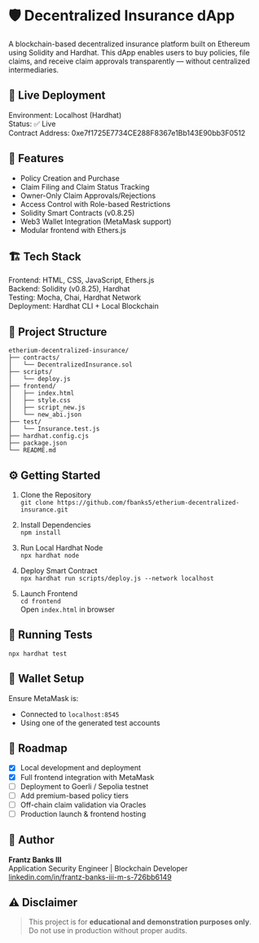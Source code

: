# 🛡️ Decentralized Insurance dApp

A blockchain-based decentralized insurance platform built on Ethereum using Solidity and Hardhat. This dApp enables users to buy policies, file claims, and receive claim approvals transparently — without centralized intermediaries.

## 🚀 Live Deployment

Environment: Localhost (Hardhat)  
Status: ✅ Live  
Contract Address: 0xe7f1725E7734CE288F8367e1Bb143E90bb3F0512

## 🧩 Features

- Policy Creation and Purchase
- Claim Filing and Claim Status Tracking
- Owner-Only Claim Approvals/Rejections
- Access Control with Role-based Restrictions
- Solidity Smart Contracts (v0.8.25)
- Web3 Wallet Integration (MetaMask support)
- Modular frontend with Ethers.js

## 🏗 Tech Stack

Frontend: HTML, CSS, JavaScript, Ethers.js  
Backend: Solidity (v0.8.25), Hardhat  
Testing: Mocha, Chai, Hardhat Network  
Deployment: Hardhat CLI + Local Blockchain

## 🧱 Project Structure

```
etherium-decentralized-insurance/
├── contracts/
│   └── DecentralizedInsurance.sol
├── scripts/
│   └── deploy.js
├── frontend/
│   ├── index.html
│   ├── style.css
│   ├── script_new.js
│   └── new_abi.json
├── test/
│   └── Insurance.test.js
├── hardhat.config.cjs
├── package.json
└── README.md
```

## ⚙️ Getting Started

1. Clone the Repository  
   `git clone https://github.com/fbanks5/etherium-decentralized-insurance.git`

2. Install Dependencies  
   `npm install`

3. Run Local Hardhat Node  
   `npx hardhat node`

4. Deploy Smart Contract  
   `npx hardhat run scripts/deploy.js --network localhost`

5. Launch Frontend  
   `cd frontend`  
   Open `index.html` in browser

## 🧪 Running Tests

`npx hardhat test`

## 🔐 Wallet Setup

Ensure MetaMask is:

- Connected to `localhost:8545`
- Using one of the generated test accounts

## 📅 Roadmap

- [x] Local development and deployment
- [x] Full frontend integration with MetaMask
- [ ] Deployment to Goerli / Sepolia testnet
- [ ] Add premium-based policy tiers
- [ ] Off-chain claim validation via Oracles
- [ ] Production launch & frontend hosting

## 🧠 Author

**Frantz Banks III**  
Application Security Engineer | Blockchain Developer  
[linkedin.com/in/frantz-banks-iii-m-s-726bb6149](https://www.linkedin.com/in/frantz-banks-iii-m-s-726bb6149/)

## ⚠️ Disclaimer

> This project is for **educational and demonstration purposes only**.  
> Do not use in production without proper audits.
